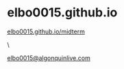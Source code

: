 # elbo0015.github.io
[elbo0015.github.io/midterm](elbo0015.github.io/midterm) 




















































































































































































































































































































































\

elbo0015@algonquinlive.com
